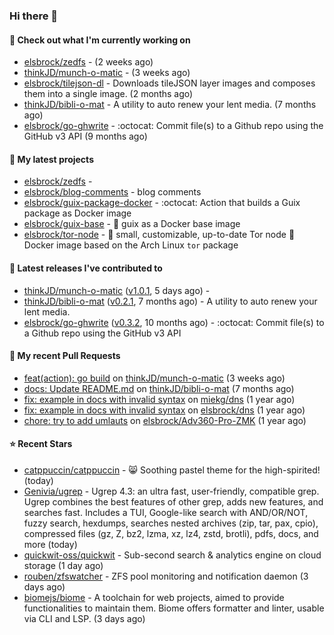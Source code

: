 ### Hi there 👋

#### 👷 Check out what I'm currently working on

- [elsbrock/zedfs](https://github.com/elsbrock/zedfs) -  (2 weeks ago)
- [thinkJD/munch-o-matic](https://github.com/thinkJD/munch-o-matic) -  (3 weeks ago)
- [elsbrock/tilejson-dl](https://github.com/elsbrock/tilejson-dl) - Downloads tileJSON layer images and composes them into a single image. (2 months ago)
- [thinkJD/bibli-o-mat](https://github.com/thinkJD/bibli-o-mat) - A utility to auto renew your lent media. (7 months ago)
- [elsbrock/go-ghwrite](https://github.com/elsbrock/go-ghwrite) - :octocat: Commit file(s) to a Github repo using the GitHub v3 API (9 months ago)

#### 🌱 My latest projects

- [elsbrock/zedfs](https://github.com/elsbrock/zedfs) - 
- [elsbrock/blog-comments](https://github.com/elsbrock/blog-comments) - blog comments
- [elsbrock/guix-package-docker](https://github.com/elsbrock/guix-package-docker) - :octocat: Action that builds a Guix package as Docker image
- [elsbrock/guix-base](https://github.com/elsbrock/guix-base) - :whale: guix as a Docker base image
- [elsbrock/tor-node](https://github.com/elsbrock/tor-node) - :rocket: small, customizable, up-to-date Tor node :whale: Docker image based on the Arch Linux `tor` package

#### 🔭 Latest releases I've contributed to

- [thinkJD/munch-o-matic](https://github.com/thinkJD/munch-o-matic) ([v1.0.1](https://github.com/thinkJD/munch-o-matic/releases/tag/v1.0.1), 5 days ago) - 
- [thinkJD/bibli-o-mat](https://github.com/thinkJD/bibli-o-mat) ([v0.2.1](https://github.com/thinkJD/bibli-o-mat/releases/tag/v0.2.1), 7 months ago) - A utility to auto renew your lent media.
- [elsbrock/go-ghwrite](https://github.com/elsbrock/go-ghwrite) ([v0.3.2](https://github.com/elsbrock/go-ghwrite/releases/tag/v0.3.2), 10 months ago) - :octocat: Commit file(s) to a Github repo using the GitHub v3 API

#### 🔨 My recent Pull Requests

- [feat(action): go build](https://github.com/thinkJD/munch-o-matic/pull/8) on [thinkJD/munch-o-matic](https://github.com/thinkJD/munch-o-matic) (3 weeks ago)
- [docs: Update README.md](https://github.com/thinkJD/bibli-o-mat/pull/25) on [thinkJD/bibli-o-mat](https://github.com/thinkJD/bibli-o-mat) (7 months ago)
- [fix: example in docs with invalid syntax](https://github.com/miekg/dns/pull/1401) on [miekg/dns](https://github.com/miekg/dns) (1 year ago)
- [fix: example in docs with invalid syntax](https://github.com/elsbrock/dns/pull/1) on [elsbrock/dns](https://github.com/elsbrock/dns) (1 year ago)
- [chore: try to add umlauts](https://github.com/elsbrock/Adv360-Pro-ZMK/pull/1) on [elsbrock/Adv360-Pro-ZMK](https://github.com/elsbrock/Adv360-Pro-ZMK) (1 year ago)

#### ⭐ Recent Stars

- [catppuccin/catppuccin](https://github.com/catppuccin/catppuccin) - 😸 Soothing pastel theme for the high-spirited! (today)
- [Genivia/ugrep](https://github.com/Genivia/ugrep) - Ugrep 4.3: an ultra fast, user-friendly, compatible grep. Ugrep combines the best features of other grep, adds new features, and searches fast. Includes a TUI, Google-like search with AND/OR/NOT, fuzzy search, hexdumps, searches nested archives (zip, tar, pax, cpio), compressed files (gz, Z, bz2, lzma, xz, lz4, zstd, brotli), pdfs, docs, and more (today)
- [quickwit-oss/quickwit](https://github.com/quickwit-oss/quickwit) - Sub-second search &amp; analytics engine on cloud storage (1 day ago)
- [rouben/zfswatcher](https://github.com/rouben/zfswatcher) - ZFS pool monitoring and notification daemon (3 days ago)
- [biomejs/biome](https://github.com/biomejs/biome) - A toolchain for web projects, aimed to provide functionalities to maintain them. Biome offers formatter and linter, usable via CLI and LSP. (3 days ago)
